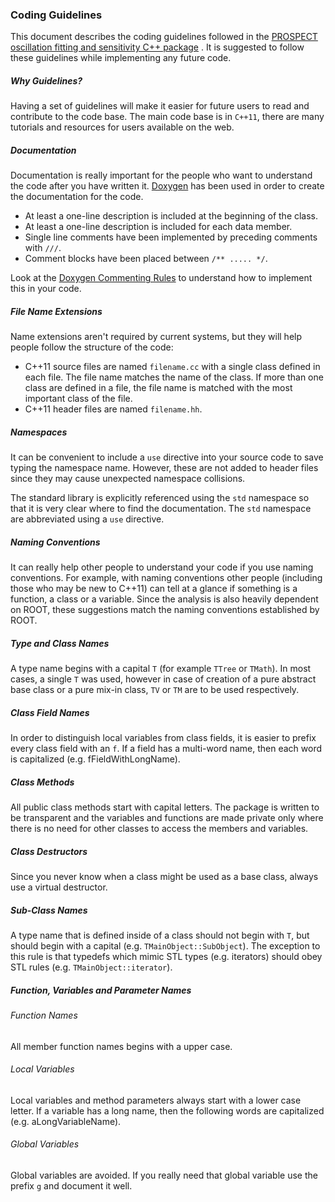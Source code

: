 ### Coding Guidelines      

This document describes the coding guidelines followed in the [PROSPECT oscillation fitting and sensitivity C++ package](https://github.com/PROSPECT-collaboration/OscSens_CovMatrix/tree/master/OscSensFitterCC) . It is suggested to follow these guidelines while implementing any future code.      

##### Why Guidelines?    

Having a set of guidelines will make it easier for future users to read and contribute to the code base. The main code base is in `C++11`, there are many tutorials and resources for users available on the web.      

##### Documentation    

Documentation is really important for the people who want to understand the code after you have written it. [Doxygen](http://www.stack.nl/~dimitri/doxygen/) has been used in order to create the documentation for the code.   
* At least a one-line description is included at the beginning of the class.     
* At least a one-line description is included for each data member.     
* Single line comments have been implemented by preceding comments with `///`.     
* Comment blocks have been placed between `/** ..... */`.         

Look at the [Doxygen Commenting Rules](http://www.stack.nl/~dimitri/doxygen/manual/docblocks.html) to understand how to implement this in your code.

##### File Name Extensions     
Name extensions aren't required by current systems, but they will help people follow the structure of the code:     
* C++11 source files are named `filename.cc` with a single class defined in each file.  The file name matches the name of the class. If more than one class are defined in a file, the file name is matched with the most important class of the file.    
* C++11 header files are named `filename.hh`.      
 
##### Namespaces     
It can be convenient to include a `use` directive into your source code to save typing the namespace name.  However, these are not added to header files since they may cause unexpected namespace collisions.      

The standard library is explicitly referenced using the `std` namespace so that it is very clear where to find the documentation.  The `std` namespace are abbreviated using a `use` directive.      


##### Naming Conventions     
It can really help other people to understand your code if you use naming conventions.  For example, with naming conventions other people (including those who may be new to C++11) can tell at a glance if something is a function, a class or a variable.  Since the analysis is also heavily dependent on ROOT, these suggestions match the naming conventions established by ROOT.     

##### Type and Class Names    
A type name begins with a capital `T` (for example `TTree` or `TMath`).  In most cases, a single `T` was used, however in case of creation of a pure abstract base class or a pure mix-in class, `TV` or `TM` are to be used respectively.    

##### Class Field Names     
In order to distinguish local variables from class fields, it is easier to prefix every class field with an `f`.  If a field has a multi-word name, then each word is capitalized (e.g. fFieldWithLongName).    

##### Class Methods     
All public class methods start with capital letters. The package is written to be transparent and the variables and functions are made private only where there is no need for other classes to access the members and variables.   

##### Class Destructors    
Since you never know when a class might be used as a base class, always use a virtual destructor.    

##### Sub-Class Names    
A type name that is defined inside of a class should not begin with `T`, but should begin with a capital (e.g. `TMainObject::SubObject`). The exception to this rule is that typedefs which mimic STL types (e.g. iterators) should obey STL rules (e.g. `TMainObject::iterator`).    

##### Function, Variables and Parameter Names   

###### Function Names    
All member function names begins with a upper case.     

###### Local Variables      
Local variables and method parameters always start with a lower case letter. If a variable has a long name, then the following words are capitalized (e.g. aLongVariableName).    

###### Global Variables      
Global variables are avoided. If you really need that global variable use the prefix `g` and document it well.       

